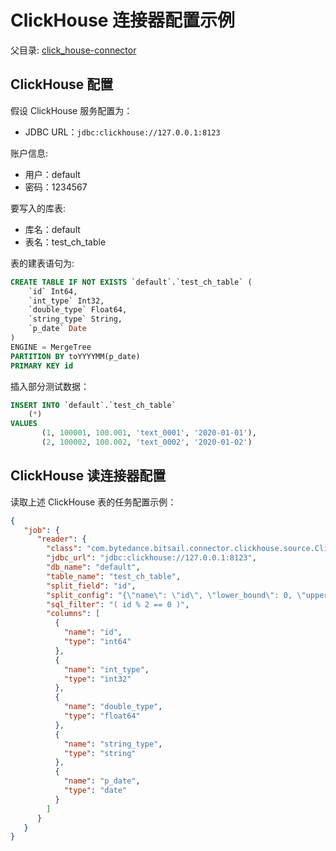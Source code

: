 # ClickHouse 连接器配置示例

父目录: [click_house-connector](./click_house.md)

## ClickHouse 配置

假设 ClickHouse 服务配置为：
 - JDBC URL：`jdbc:clickhouse://127.0.0.1:8123`

账户信息: 
 - 用户：default
 - 密码：1234567

要写入的库表:
 - 库名：default
 - 表名：test_ch_table

表的建表语句为:

```sql
CREATE TABLE IF NOT EXISTS `default`.`test_ch_table` ( 
    `id` Int64, 
    `int_type` Int32,
    `double_type` Float64, 
    `string_type` String,
    `p_date` Date
)
ENGINE = MergeTree
PARTITION BY toYYYYMM(p_date)
PRIMARY KEY id
```

插入部分测试数据：

```sql
INSERT INTO `default`.`test_ch_table`
    (*)
VALUES
       (1, 100001, 100.001, 'text_0001', '2020-01-01'),
       (2, 100002, 100.002, 'text_0002', '2020-01-02')
```

## ClickHouse 读连接器配置

读取上述 ClickHouse 表的任务配置示例：

```json
{
   "job": {
      "reader": {
        "class": "com.bytedance.bitsail.connector.clickhouse.source.ClickhouseSource",
        "jdbc_url": "jdbc:clickhouse://127.0.0.1:8123",
        "db_name": "default",
        "table_name": "test_ch_table",
        "split_field": "id",
        "split_config": "{\"name\": \"id\", \"lower_bound\": 0, \"upper_bound\": \"10000\", \"split_num\": 3}",
        "sql_filter": "( id % 2 == 0 )",
        "columns": [
          {
            "name": "id",
            "type": "int64"
          },
          {
            "name": "int_type",
            "type": "int32"
          },
          {
            "name": "double_type",
            "type": "float64"
          },
          {
            "name": "string_type",
            "type": "string"
          },
          {
            "name": "p_date",
            "type": "date"
          }
        ]
      }
   }
}
```

